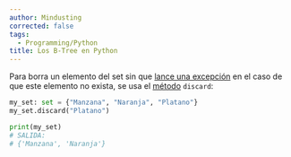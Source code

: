 ```yaml
---
author: Mindusting
corrected: false
tags:
  - Programming/Python
title: Los B-Tree en Python
---
```


Para borra un elemento del set sin que [lance una excepción](../../exceptions/Exceptions_Raise.md) en el caso de que este elemento no exista, se usa el [método](../../classes/py_method.md) `discard`:

```py
my_set: set = {"Manzana", "Naranja", "Platano"}
my_set.discard("Platano")

print(my_set)
# SALIDA:
# {'Manzana', 'Naranja'}
```

